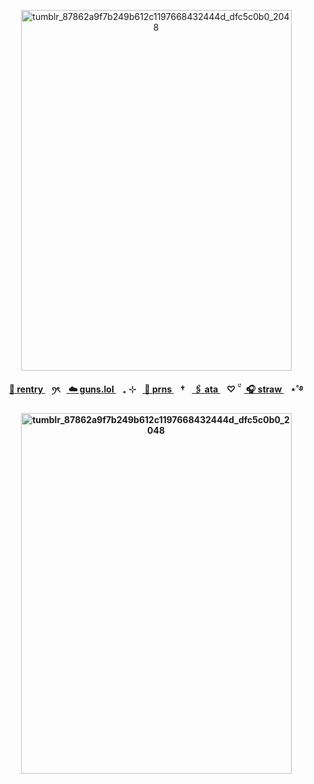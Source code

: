 <p align="center"><img width="433" height="577" alt="tumblr_87862a9f7b249b612c1197668432444d_dfc5c0b0_2048" src="https://github.com/user-attachments/assets/19c367e6-40d8-4388-87eb-1bbc0a427909" />


 
 
 
<p align="center"><b><a href="https://rentry.co/sakamotoo"> 🤍 rentry </a>⠀ꪆৎ⠀<a href="https://guns.lol/sweetshiyu"> ☁️ guns.lol </a>⠀₊ ⊹⠀<a href="https://en.pronouns.page/@sweetshiyu"> 🦢 prns </a>⠀†⠀<a href="https://blccm.atabook.org/"> 🖇️ ata </a>⠀♡ ̆̈⠀<a href="https://starboy-shiyu.straw.page/"> 🎧 straw </a>⠀⋆˚࿔

<p align="center"><img width="433" height="577" alt="tumblr_87862a9f7b249b612c1197668432444d_dfc5c0b0_2048" src="https://github.com/user-attachments/assets/fafe14a3-5569-4390-a375-dc40eac236d7" />


